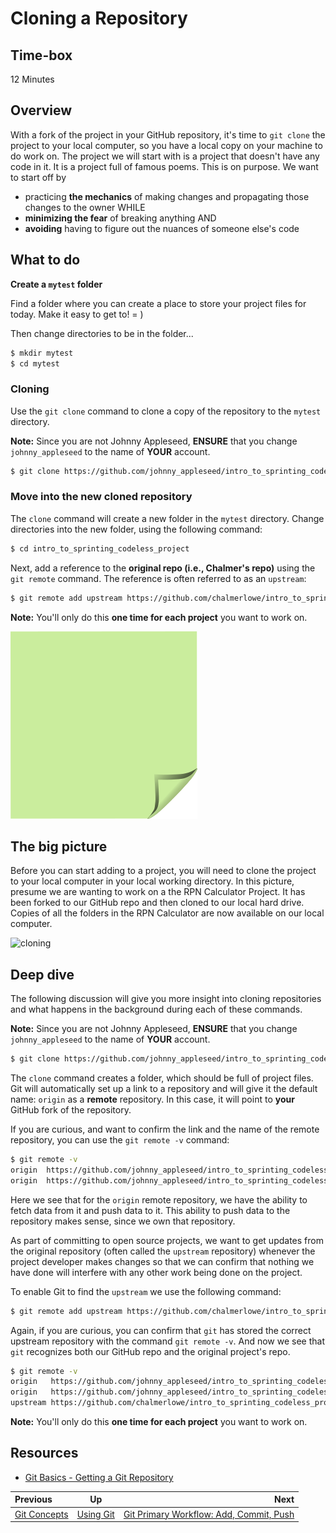 <!-- begin auto-generated title section -->
# Cloning a Repository
<!-- end auto-generated section -->


## Time-box

12 Minutes


## Overview

With a fork of the project in your GitHub repository, it's time to `git clone` the project to your local computer, so you have a local copy on your machine to do work on. The project we will start with is a project that doesn't have any code in it. It is a project full of famous poems. This is on purpose. We want to start off by

* practicing **the mechanics** of making changes and propagating those changes to the owner
WHILE
* **minimizing the fear** of breaking anything AND
* **avoiding** having to figure out the nuances of someone else's code

## What to do

**Create a `mytest` folder**

Find a folder where you can create a place to store your project files for today. Make it easy to get to! = ) 

Then change directories to be in the folder...

```bash
$ mkdir mytest
$ cd mytest
```

### Cloning

Use the `git clone` command to clone a copy of the repository to the `mytest` directory.

**Note:** Since you are not Johnny Appleseed, **ENSURE** that you change `johnny_appleseed` to the name of **YOUR** account.

```bash
$ git clone https://github.com/johnny_appleseed/intro_to_sprinting_codeless_project.git
```

### Move into the new cloned repository

The `clone` command will create a new folder in the `mytest` directory. Change directories into the new folder, using the following command:

```bash
$ cd intro_to_sprinting_codeless_project
```
Next, add a reference to the **original repo (i.e., Chalmer's repo)** using the `git remote` command. The reference is often referred to as an `upstream`:

```bash
$ git remote add upstream https://github.com/chalmerlowe/intro_to_sprinting_codeless_project.git
```

**Note:** You'll only do this **one time for each project** you want to work on.

![green sticky note](images/Sticky-Note-02-Green-300px.png)


## The big picture

Before you can start adding to a project, you will need to clone the project to your local computer in your local working directory. In this picture, presume we are wanting to work on a the RPN Calculator Project. It has been forked to our GitHub repo and then cloned to our local hard drive. Copies of all the folders in the RPN Calculator are now available on our local computer.

![cloning](images/git_clone_codeless.png)


## Deep dive

The following discussion will give you more insight into cloning repositories and what happens in the background during each of these commands.

**Note:** Since you are not Johnny Appleseed, **ENSURE** that you change `johnny_appleseed` to the name of **YOUR** account.

```bash
$ git clone https://github.com/johnny_appleseed/intro_to_sprinting_codeless_project.git
```

The `clone` command creates a folder, which should be full of project files. Git will automatically set up a link to a repository and will give it the default name: `origin` as a **remote** repository. In this case, it will point to **your** GitHub fork of the repository.

If you are curious, and want to confirm the link and the name of the remote repository, you can use the `git remote -v` command:

```bash
$ git remote -v
origin  https://github.com/johnny_appleseed/intro_to_sprinting_codeless_project (fetch)
origin  https://github.com/johnny_appleseed/intro_to_sprinting_codeless_project (push)
```
Here we see that for the `origin` remote repository, we have the ability to fetch data from it and push data to it. This ability to push data to the repository makes sense, since we own that repository.

As part of committing to open source projects, we want to get updates from the original repository (often called the `upstream` repository) whenever the project developer makes changes so that we can confirm that nothing we have done will interfere with any other work being done on the project.

To enable Git to find the `upstream` we use the following command:

```bash
$ git remote add upstream https://github.com/chalmerlowe/intro_to_sprinting_codeless_project.git
```

Again, if you are curious, you can confirm that `git` has stored the correct upstream repository with the command `git remote -v`. And now we see that `git` recognizes both our GitHub repo and the original project's repo.

```bash
$ git remote -v
origin   https://github.com/johnny_appleseed/intro_to_sprinting_codeless_project (fetch)
origin   https://github.com/johnny_appleseed/intro_to_sprinting_codeless_project (push)
upstream https://github.com/chalmerlowe/intro_to_sprinting_codeless_project (fetch)
```

**Note:** You'll only do this **one time for each project** you want to work on.


## Resources

* [Git Basics - Getting a Git Repository](https://git-scm.com/book/en/v2/Git-Basics-Getting-a-Git-Repository)

<!-- begin auto-generated nav-links section -->
| Previous | Up | Next |
|:---------|:---:|-----:|
| [Git Concepts](./git_concepts.md) | [Using Git](./git_overview.md) | [Git Primary Workflow: Add, Commit, Push](./git_main_lifecycle.md) |
<!-- end auto-generated section -->
